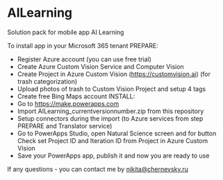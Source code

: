 # AILearning
Solution pack for mobile app AI Learning

To install app in your Microsoft 365 tenant 
PREPARE:
- Register Azure account (you can use free trial)
- Create Azure Custom Vision Service and Computer Vision
- Create Project in Azure Custom Vision (https://customvision.ai) (for trash categorization)
- Upload photos of trash to Custom Vision Project and setup 4 tags
- Create free Bing Maps account
INSTALL:
- Go to https://make.powerapps.com 
- Import AILearning_currentversionnumber.zip from this repository
- Setup connectors during the import (to Azure services from step PREPARE and Translator service)
- Go to PowerApps Studio, open Natural Science screen and for button Check set Project ID and Iteration ID from Project in Azure Custom Vision
- Save your PowerApps app, publish it and now you are ready to use

If any questions - you can contact me by nikita@chernevsky.ru 
